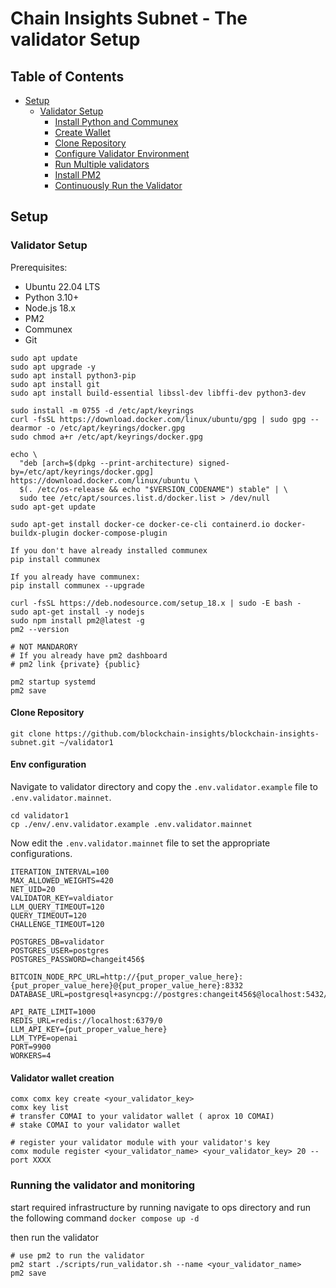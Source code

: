 # Chain Insights Subnet - The validator Setup

## Table of Contents
- [Setup](#setup)
  - [Validator Setup](#validator-setup)
    - [Install Python and Communex](#install-python-and-communex)
    - [Create Wallet](#create-wallet)
    - [Clone Repository](#clone-repository)
    - [Configure Validator Environment](#configure-validator-environment)
    - [Run Multiple validators](#run-multiple-validators)
    - [Install PM2](#install-pm2)
    - [Continuously Run the Validator](#continuously-run-the-validator)

## Setup


### Validator Setup

Prerequisites:
- Ubuntu 22.04 LTS
- Python 3.10+
- Node.js 18.x
- PM2
- Communex
- Git

```
sudo apt update
sudo apt upgrade -y
sudo apt install python3-pip
sudo apt install git
sudo apt install build-essential libssl-dev libffi-dev python3-dev

sudo install -m 0755 -d /etc/apt/keyrings
curl -fsSL https://download.docker.com/linux/ubuntu/gpg | sudo gpg --dearmor -o /etc/apt/keyrings/docker.gpg
sudo chmod a+r /etc/apt/keyrings/docker.gpg

echo \
  "deb [arch=$(dpkg --print-architecture) signed-by=/etc/apt/keyrings/docker.gpg] https://download.docker.com/linux/ubuntu \
  $(. /etc/os-release && echo "$VERSION_CODENAME") stable" | \
  sudo tee /etc/apt/sources.list.d/docker.list > /dev/null
sudo apt-get update

sudo apt-get install docker-ce docker-ce-cli containerd.io docker-buildx-plugin docker-compose-plugin

If you don't have already installed communex 
pip install communex

If you already have communex:
pip install communex --upgrade

curl -fsSL https://deb.nodesource.com/setup_18.x | sudo -E bash -
sudo apt-get install -y nodejs
sudo npm install pm2@latest -g
pm2 --version

# NOT MANDARORY
# If you already have pm2 dashboard
# pm2 link {private} {public}

pm2 startup systemd
pm2 save
```

#### Clone Repository
```
git clone https://github.com/blockchain-insights/blockchain-insights-subnet.git ~/validator1

```

#### Env configuration

Navigate to validator directory and copy the `.env.validator.example` file to `.env.validator.mainnet`.
```
cd validator1
cp ./env/.env.validator.example .env.validator.mainnet
```

Now edit the `.env.validator.mainnet` file to set the appropriate configurations.
```
ITERATION_INTERVAL=100
MAX_ALLOWED_WEIGHTS=420
NET_UID=20
VALIDATOR_KEY=valdiator
LLM_QUERY_TIMEOUT=120
QUERY_TIMEOUT=120
CHALLENGE_TIMEOUT=120

POSTGRES_DB=validator
POSTGRES_USER=postgres
POSTGRES_PASSWORD=changeit456$

BITCOIN_NODE_RPC_URL=http://{put_proper_value_here}:{put_proper_value_here}@{put_proper_value_here}:8332
DATABASE_URL=postgresql+asyncpg://postgres:changeit456$@localhost:5432/validator

API_RATE_LIMIT=1000
REDIS_URL=redis://localhost:6379/0
LLM_API_KEY={put_proper_value_here}
LLM_TYPE=openai
PORT=9900
WORKERS=4

```
 
#### Validator wallet creation

```
comx comx key create <your_validator_key>
comx key list
# transfer COMAI to your validator wallet ( aprox 10 COMAI)
# stake COMAI to your validator wallet

# register your validator module with your validator's key
comx module register <your_validator_name> <your_validator_key> 20 --port XXXX
```

### Running the validator and monitoring
start required infrastructure by running navigate to ops directory and run the following command
```docker compose up -d```

then run the validator

```
# use pm2 to run the validator
pm2 start ./scripts/run_validator.sh --name <your_validator_name>
pm2 save
```
 